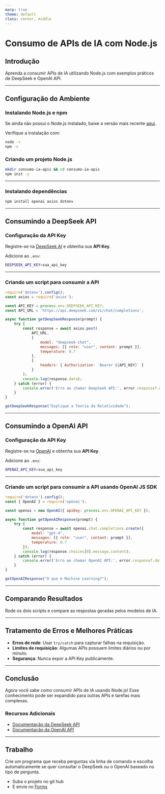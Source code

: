 ```yaml
---
marp: true
theme: default
class: center, middle
---
```


# Consumo de APIs de IA com Node.js

## Introdução
Aprenda a consumir APIs de IA utilizando Node.js com exemplos práticos de DeepSeek e OpenAI API.

---

## Configuração do Ambiente

### Instalando Node.js e npm
Se ainda não possui o Node.js instalado, baixe a versão mais recente [aqui](https://nodejs.org/).

Verifique a instalação com:
```sh
node -v
npm -v
```

### Criando um projeto Node.js
```sh
mkdir consumo-ia-apis && cd consumo-ia-apis
npm init -y
```
---

### Instalando dependências
```sh
npm install openai axios dotenv
```

---

## Consumindo a DeepSeek API

### Configuração da API Key
Registre-se na [DeepSeek AI](https://deepseek.com/) e obtenha sua **API Key**.

Adicione ao `.env`:
```sh
DEEPSEEK_API_KEY=sua_api_key
```
---

### Criando um script para consumir a API
```javascript
require('dotenv').config();
const axios = require('axios');

const API_KEY = process.env.DEEPSEEK_API_KEY;
const API_URL = 'https://api.deepseek.com/v1/chat/completions';

async function getDeepSeekResponse(prompt) {
    try {
        const response = await axios.post(
            API_URL,
            {
                model: "deepseek-chat",
                messages: [{ role: "user", content: prompt }],
                temperature: 0.7
            },
            {
                headers: { Authorization: `Bearer ${API_KEY}` }
            }
        );
        console.log(response.data);
    } catch (error) {
        console.error('Erro ao chamar DeepSeek API:', error.response?.data || error.message);
    }
}

getDeepSeekResponse("Explique a Teoria da Relatividade");
```

---

## Consumindo a OpenAI API

### Configuração da API Key
Registre-se na [OpenAI](https://openai.com/) e obtenha sua **API Key**.

Adicione ao `.env`:
```sh
OPENAI_API_KEY=sua_api_key
```
---

### Criando um script para consumir a API usando OpenAI JS SDK
```javascript
require('dotenv').config();
const { OpenAI } = require('openai');

const openai = new OpenAI({ apiKey: process.env.OPENAI_API_KEY });

async function getOpenAIResponse(prompt) {
    try {
        const response = await openai.chat.completions.create({
            model: "gpt-4",
            messages: [{ role: "user", content: prompt }],
            temperature: 0.7
        });
        console.log(response.choices[0].message.content);
    } catch (error) {
        console.error('Erro ao chamar OpenAI API:', error.response?.data || error.message);
    }
}

getOpenAIResponse("O que é Machine Learning?");
```

---

## Comparando Resultados

Rode os dois scripts e compare as respostas geradas pelos modelos de IA.

---

## Tratamento de Erros e Melhores Práticas

- **Erros de rede**: Usar `try/catch` para capturar falhas na requisição.
- **Limites de requisição**: Algumas APIs possuem limites diários ou por minuto.
- **Segurança**: Nunca expor a API Key publicamente.

---


## Conclusão
Agora você sabe como consumir APIs de IA usando Node.js! Esse conhecimento pode ser expandido para outras APIs e tarefas mais complexas.

### Recursos Adicionais
- [Documentação da DeepSeek API](https://deepseek.com/docs)
- [Documentação da OpenAI API](https://platform.openai.com/docs/)

---
## Trabalho

Crie um programa que receba perguntas via linha de comando e escolha automaticamente se quer consultar o DeepSeek ou o OpenAI baseado no tipo de pergunta.

- Suba o projeto no git hub 
- E envie no [Forms](https://docs.google.com/forms/d/e/1FAIpQLSfrpQtzq01n2ZomaiGQXK3WQgUPakCI9Pwq4Wx8ye_LTljqlQ/viewform?usp=dialog) 